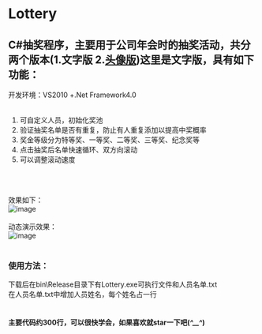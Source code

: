 # Lottery
##  C#抽奖程序，主要用于公司年会时的抽奖活动，共分两个版本(1.文字版 2.[头像版](https://github.com/weishaoying/Lottery2))这里是文字版，具有如下功能：<br/>
开发环境：VS2010 +.Net Framework4.0<br/><br/>
1. 可自定义人员，初始化奖池<br/>
2. 验证抽奖名单是否有重复，防止有人重复添加以提高中奖概率
3. 奖金等级分为特等奖、一等奖、二等奖、三等奖、纪念奖等<br/>
4. 点击抽奖后名单快速循环、双方向滚动<br/>
5. 可以调整滚动速度<br/>
<br/>
<br/>

效果如下：
<br/>
![image](https://github.com/weishaoying/Lottery/blob/master/Pictrues/P1.png)
<br/><br/>
动态演示效果：
<br/>
![image](https://github.com/weishaoying/Lottery/blob/master/Pictrues/demo.gif)
<br/>
<br/>

### 使用方法：<br/>
下载后在bin\Release目录下有Lottery.exe可执行文件和人员名单.txt
<br/>
在人员名单.txt中增加人员姓名，每个姓名占一行
<br/><br/>
#### 主要代码约300行，可以很快学会，如果喜欢就star一下吧(*^__^*) 
